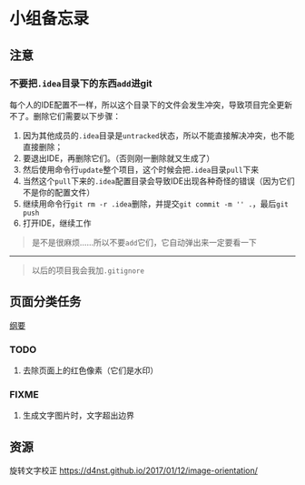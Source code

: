 # 小组备忘录

## 注意
### 不要把`.idea`目录下的东西`add`进git
每个人的IDE配置不一样，所以这个目录下的文件会发生冲突，导致项目完全更新不了。删除它们需要以下步骤：
1. 因为其他成员的`.idea`目录是`untracked`状态，所以不能直接解决冲突，也不能直接删除；
2. 要退出IDE，再删除它们。（否则刚一删除就又生成了）
3. 然后使用命令行`update`整个项目，这个时候会把`.idea`目录`pull`下来
4. 当然这个`pull`下来的`.idea`配置目录会导致IDE出现各种奇怪的错误（因为它们不是你的配置文件）
5. 继续用命令行`git rm -r .idea`删除，并提交`git commit -m '' .`，最后`git push`
6. 打开IDE，继续工作

> 是不是很麻烦……所以不要`add`它们，它自动弹出来一定要看一下
---
> 以后的项目我会我加`.gitignore`

## 页面分类任务
[纲要](./page_classification.md)

### TODO
1. 去除页面上的红色像素（它们是水印）

### FIXME
1. 生成文字图片时，文字超出边界
## 资源
旋转文字校正 https://d4nst.github.io/2017/01/12/image-orientation/
